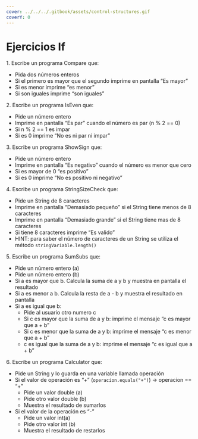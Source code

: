 ```yaml
---
cover: ../../../.gitbook/assets/control-structures.gif
coverY: 0
---
```


# Ejercicios If

1\. Escribe un programa Compare que:

* Pida dos números enteros
* Si el primero es mayor que el segundo imprime en pantalla “Es mayor”
* Si es menor imprime “es menor”
* Si son iguales imprime “son iguales”

2\. Escribe un programa IsEven que:

* Pide un número entero
* Imprime en pantalla “Es par” cuando el número es par (n % 2 == 0)
* Si n % 2 == 1 es impar
* Si es 0 imprime “No es ni par ni impar”

3\. Escribe un programa ShowSign que:

* Pide un número entero
* Imprime en pantalla “Es negativo” cuando el número es menor que cero
* Si es mayor de 0 “es positivo”
* Si es 0 imprime “No es positivo ni negativo”

4\. Escribe un programa StringSizeCheck que:

* Pide un String de 8 caracteres
* Imprime en pantalla “Demasiado pequeño” si el String tiene menos de 8 caracteres
* Imprime en pantalla “Demasiado grande” si el String tiene mas de 8 caracteres
* Si tiene 8 caracteres imprime “Es valido”
* HINT: para saber el número de caracteres de un String se utiliza el método `stringVariable.length()`

5\. Escribe un programa SumSubs que:

* Pide un número entero (a)
* Pide un número entero (b)
* Si a es mayor que b. Calcula la suma de a y b y muestra en pantalla el resultado
* Si a es menor a b. Calcula la resta de a - b y muestra el resultado en pantalla
* Si a es igual que b:
  * Pide al usuario otro numero c
  * Si c es mayor que la suma de a y b: imprime el mensaje “c es mayor que a + b”
  * Si c es menor que la suma de a y b: imprime el mensaje “c es menor que a + b”
  * c es igual que la suma de a y b: imprime el mensaje “c es igual que a + b”

6\. Escribe un programa Calculator que:

* Pide un String y lo guarda en una variable llamada operación
* Si el valor de operación es “+” (`operacion.equals("+")`) -> operacion == “+”
  * Pide un valor double (a)
  * Pide otro valor double (b)
  * Muestra el resultado de sumarlos
* Si el valor de la operación es “-”
  * Pide un valor int(a)
  * Pide otro valor int (b)
  * Muestra el resultado de restarlos
